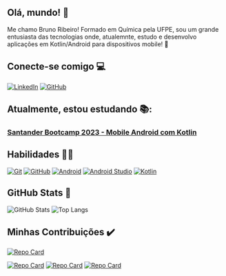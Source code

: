 ## Olá, mundo! 👋
Me chamo Bruno Ribeiro! Formado em Química pela UFPE, sou um grande entusiasta das tecnologias onde, atualemnte, estudo e desenvolvo aplicações em Kotlin/Android para dispositivos mobile! 📱

## Conecte-se comigo 💻
[![LinkedIn](https://img.shields.io/badge/LinkedIn-000?style=for-the-badge&logo=linkedin&logoColor=0E76A8)](https://www.linkedin.com/in/bruno-ribeiro-a8b635141/)
[![GitHub](https://img.shields.io/badge/GitHub-100000?style=for-the-badge&logo=github&logoColor=white)](https://github.com/rib-bruno)


## Atualmente, estou estudando 📚:
### [Santander Bootcamp 2023 - Mobile Android com Kotlin](https://web.dio.me/track/santander-bootcamp-2023-mobile-android-com-kotlin)




## Habilidades 👨‍💻
[![Git](https://img.shields.io/badge/GIT-E44C30?style=for-the-badge&logo=git&logoColor=white)](https://git-scm.com/doc)
[![GitHub](https://img.shields.io/badge/GitHub-100000?style=for-the-badge&logo=github&logoColor=white)](https://docs.github.com/pt)
[![Android](https://img.shields.io/badge/Android-3DDC84?style=for-the-badge&logo=android&logoColor=white)](https://developer.android.com/docs?hl=pt-br)
[![Android Studio](https://img.shields.io/badge/Android_Studio-3DDC84?style=for-the-badge&logo=android-studio&logoColor=white)](https://developer.android.com/studio)
[![Kotlin](https://img.shields.io/badge/Kotlin-0095D5?&style=for-the-badge&logo=kotlin&logoColor=white)](https://kotlinlang.org/docs/home.html)


## GitHub Stats 🔄
![GitHub Stats](https://github-readme-stats.vercel.app/api?username=rib-bruno&theme=transparent&bg_color=000&border_color=30A3DC&show_icons=true&icon_color=30A3DC&title_color=E94D5F&text_color=FFF)
     ![Top Langs](https://github-readme-stats-git-masterrstaa-rickstaa.vercel.app/api/top-langs/?username=rib-bruno&bg_color=000&border_color=30A3DC&title_color=E94D5F&text_color=FFF)

## Minhas Contribuições ✔️
[![Repo Card](https://github-readme-stats.vercel.app/api/pin/?username=rib-bruno&repo=Desafio-Warren&bg_color=000&border_color=30A3DC&show_icons=true&icon_color=30A3DC&title_color=E94D5F&text_color=FFF)](https://github.com/rib-bruno/Desafio-Warren)

[![Repo Card](https://github-readme-stats.vercel.app/api/pin/?username=rib-bruno&repo=Pokedex-Compose&bg_color=000&border_color=30A3DC&show_icons=true&icon_color=30A3DC&title_color=E94D5F&text_color=FFF)](https://github.com/rib-bruno/Pokedex-Compose)
[![Repo Card](https://github-readme-stats.vercel.app/api/pin/?username=rib-bruno&repo=Previsao-do-Tempo-App&bg_color=000&border_color=30A3DC&show_icons=true&icon_color=30A3DC&title_color=E94D5F&text_color=FFF)](https://github.com/rib-bruno/Previsao-do-Tempo-App)
[![Repo Card](https://github-readme-stats.vercel.app/api/pin/?username=rib-bruno&repo=Previsao-do-Tempo-App&bg_color=000&border_color=30A3DC&show_icons=true&icon_color=30A3DC&title_color=E94D5F&text_color=FFF)](https://github.com/rib-bruno/copa-2022-android)




<!--
**rib-bruno/rib-bruno** is a ✨ _special_ ✨ repository because its `README.md` (this file) appears on your GitHub profile.

Here are some ideas to get you started:

- 🔭 I’m currently working on ...
- 🌱 I’m currently learning ...
- 👯 I’m looking to collaborate on ...
- 🤔 I’m looking for help with ...
- 💬 Ask me about ...
- 📫 How to reach me: ...
- 😄 Pronouns: ...
- ⚡ Fun fact: ...
-->
